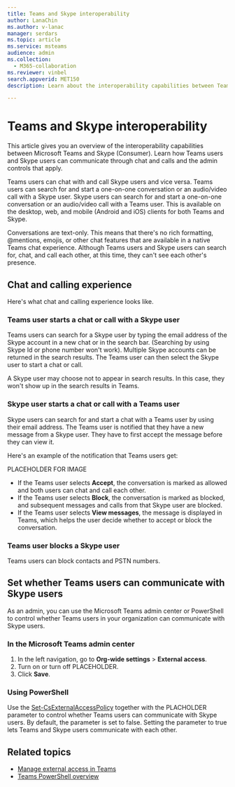 ```yaml
---
title: Teams and Skype interoperability
author: LanaChin
ms.author: v-lanac
manager: serdars
ms.topic: article
ms.service: msteams
audience: admin
ms.collection: 
  - M365-collaboration
ms.reviewer: vinbel
search.appverid: MET150
description: Learn about the interoperability capabilities between Teams users in your organization and Skype (Consumer) users. 

---
```


# Teams and Skype interoperability

This article gives you an overview of the interoperability capabilities between Microsoft Teams and Skype (Consumer). Learn how Teams users and Skype users can communicate through chat and calls and the admin controls that apply.

Teams users can chat with and call Skype users and vice versa. Teams users can search for and start a one-on-one conversation or an audio/video call with a Skype user. Skype users can search for and start a one-on-one conversation or an audio/video call with a Teams user. This is available on the desktop, web, and mobile (Android and iOS) clients for both Teams and Skype.

Conversations are text-only. This means that there's no rich formatting, @mentions, emojis, or other chat features that are available in a native Teams chat experience. Although Teams users and Skype users can search for, chat, and call each other, at this time, they can't see each other's presence.

## Chat and calling experience

Here's what chat and calling experience looks like.

### Teams user starts a chat or call with a Skype user

Teams users can search for a Skype user by typing the email address of the Skype account in a new chat or in the search bar. (Searching by using Skype Id or phone number won't work). Multiple Skype accounts can be returned in the search results. The Teams user can then select the Skype user to start a chat or call.

A Skype user may choose not to appear in search results. In this case, they won't show up in the search results in Teams.

### Skype user starts a chat or call with a Teams user

Skype users can search for and start a chat with a Teams user by using their email address. The Teams user is notified that they have a new message from a Skype user. They have to first accept the message before they can view it.

Here's an example of the notification that Teams users get:

PLACEHOLDER FOR IMAGE

- If the Teams user selects **Accept**, the conversation is marked as allowed and both users can chat and call each other.
- If the Teams user selects **Block**, the conversation is marked as blocked, and subsequent messages and calls from that Skype user are blocked.
- If the Teams user selects **View messages**, the message is displayed in Teams, which helps the user decide whether to accept or block the conversation.

### Teams user blocks a Skype user

Teams users can block contacts and PSTN numbers.

## Set whether Teams users can communicate with Skype users

As an admin, you can use the Microsoft Teams admin center or PowerShell to control whether Teams users in your organization can communicate with Skype users.

### In the Microsoft Teams admin center

1. In the left navigation, go to **Org-wide settings** > **External access**.
2. Turn on or turn off PLACEHOLDER.
3. Click **Save**.

### Using PowerShell

Use the [Set-CsExternalAccessPolicy](https://docs.microsoft.com/powershell/module/skype/set-csexternalaccesspolicy?view=skype-ps) together with the PLACHOLDER parameter to control whether Teams users can communicate with Skype users. By default, the parameter is set to false. Setting the parameter to true lets Teams and Skype users communicate with each other.

## Related topics

- [Manage external access in Teams](manage-external-access.md)
- [Teams PowerShell overview](teams-powershell-overview.md)
